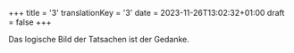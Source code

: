 +++
title = '3'
translationKey = '3'
date = 2023-11-26T13:02:32+01:00
draft = false
+++

Das logische Bild der Tatsachen ist der Gedanke.
